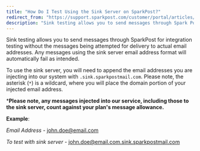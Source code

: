 ```yaml
---
title: "How Do I Test Using the Sink Server on SparkPost?"
redirect_from: "https://support.sparkpost.com/customer/portal/articles/2560839-how-do-i-test-using-the-sink-server-on-sparkpost-"
description: "Sink testing allows you to send messages through Spark Post for integration testing without the messages being attempted for delivery to actual email addresses Any messages using the sink server email address format will automatically fail as intended To use the sink server you will need to append the email..."
---
```


Sink testing allows you to send messages through SparkPost for integration testing without the messages being attempted for delivery to actual email addresses. Any messages using the sink server email address format will automatically fail as intended. 

To use the sink server, you will need to append the email addresses you are injecting into our system with `.sink.sparkpostmail.com`. Please note, the asterisk (`*`) is a wildcard, where you will place the domain portion of your injected email address.

***Please note, any messages injected into our service, including those to the sink server, count against your plan's message allowance.**                                                                                                                               

**Example**: 

*Email Address* - john.doe@email.com

*To test with sink server* - john.doe@email.com.sink.sparkpostmail.com